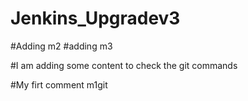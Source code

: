 # Jenkins_Upgradev3
#Adding m2
#adding m3 

#I am adding some content to check the git commands

#My firt comment m1git 